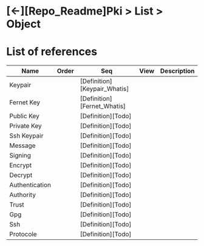 ---
---

# [&larr;][Repo_Readme]Pki > List > Object
# List of references
|Name|Order|Seq|View|Description|
|-|-|-|-|-|
|Keypair||[Definition][Keypair_Whatis]|
|Fernet Key||[Definition][Fernet_Whatis]|
|Public Key||[Definition][Todo]|
|Private Key||[Definition][Todo]|
|Ssh Keypair||[Definition][Todo]|
|Message||[Definition][Todo]|
|Signing||[Definition][Todo]|
|Encrypt||[Definition][Todo]|
|Decrypt||[Definition][Todo]|
|Authentication||[Definition][Todo]|
|Authority||[Definition][Todo]|
|Trust||[Definition][Todo]|
|Gpg||[Definition][Todo]|
|Ssh||[Definition][Todo]|
|Protocole||[Definition][Todo]|
<br>

<!-- |Ebs|[Definition](.)| -->
